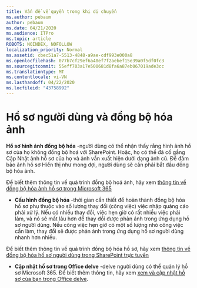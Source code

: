 ```yaml
---
title: Vấn đề về quyền trong khi di chuyển
ms.author: pebaum
author: pebaum
ms.date: 04/21/2020
ms.audience: ITPro
ms.topic: article
ROBOTS: NOINDEX, NOFOLLOW
localization_priority: Normal
ms.assetid: cbec51a7-5513-4848-a9ae-cdf993e000a8
ms.openlocfilehash: 077b7cf29ef6a40ef7f2aebef15e39a0f5df0fc3
ms.sourcegitcommit: 55eff703a17e500681d8fa6a87eb067019ade3cc
ms.translationtype: MT
ms.contentlocale: vi-VN
ms.lasthandoff: 04/22/2020
ms.locfileid: "43758992"
---
```

# <a name="user-profile-and-photo-synchronization"></a>Hồ sơ người dùng và đồng bộ hóa ảnh

 **Hồ sơ hình ảnh đồng bộ hóa** -người dùng có thể nhận thấy rằng hình ảnh hồ sơ của họ không đồng bộ hoá với SharePoint. Hoặc, họ có thể đã cố gắng Cập Nhật ảnh hồ sơ của họ và ảnh vẫn xuất hiện dưới dạng ảnh cũ. Để đảm bảo ảnh hồ sơ Hiển thị như mong đợi, người dùng sẽ cần phải bắt đầu đồng bộ hóa ảnh. 
  
Để biết thêm thông tin về quá trình đồng bộ hoá ảnh, hãy xem [thông tin về đồng bộ hóa ảnh hồ sơ trong Microsoft 365](https://go.microsoft.com/fwlink/?linkid=2022634)
  
- **Cấu hình đồng bộ hóa** -thời gian cần thiết để hoàn thành đồng bộ hóa hồ sơ phụ thuộc vào số lượng thay đổi (công việc) việc nhập quảng cáo phải xử lý. Nếu có nhiều thay đổi, việc hẹn giờ có rất nhiều việc phải làm, và nó sẽ mất lâu hơn để thay đổi được phản ánh trong ứng dụng hồ sơ người dùng. Nếu công việc hẹn giờ có một số lượng nhỏ công việc cần làm, thay đổi sẽ được phản ánh trong ứng dụng hồ sơ người dùng nhanh hơn nhiều. 
  
Để biết thêm thông tin về quá trình đồng bộ hóa hồ sơ, hãy xem [thông tin về đồng bộ hóa hồ sơ người dùng trong SharePoint trực tuyến](https://go.microsoft.com/fwlink/?linkid=2022639)
    
- **Cập nhật hồ sơ trong Office delve** -delve người dùng có thể quản lý hồ sơ Microsoft 365. Để biết thêm thông tin, hãy xem [xem và cập nhật hồ sơ của bạn trong Office delve](https://support.office.com/article/View-and-update-your-profile-in-Office-Delve-4e84343b-eedf-45a1-aeb9-8627ccca14ba).
    

